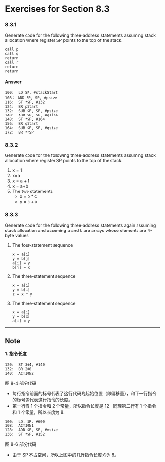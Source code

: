 # Exercises for Section 8.3

### 8.3.1

Generate code for the following three-address statements assuming stack
allocation where register SP points to the top of the stack.

```
call p
call q
return
call r
return
return
```

#### Answer

```
100:  LD SP, #stackStart
108： ADD SP, SP, #psize
116:  ST *SP, #132
124:  BR pStart
132:  SUB SP, SP, #psize
140:  ADD SP, SP, #qsize
148:  ST *SP, #164
156:  BR qStart
164:  SUB SP, SP, #qsize
172:  BR **SP
```


### 8.3.2

Generate code for the following three-address statements assuming stack
allocation where register SP points to the top of the stack.

1. x = 1
2. x=a
3. x = a + 1
4. x = a+b
5. The two statements
    - x = b * c
    - y = a + x

### 8.3.3

Generate code for the following three-address statements again assuming stack
allocation and assuming a and b are arrays whose elements are 4-byte values.

1. The four-statement sequence

    ```
    x = a[i]
    y = b[j]
    a[i] = y
    b[j] = x
    ```
2. The three-statement sequence

    ```
    x = a[i]
    y = b[i]
    z = x * y
    ```

3. The three-statement sequence

    ```
    x = a[i]
    y = b[x]
    a[i] = y
    ```
---

## Note

#### 1. 指令长度

```
120:  ST 364, #140
132:  BR 200
140:  ACTION2
```
图 8-4 部分代码

- 每行指令前面的标号代表了这行代码的起始位置（即偏移量），和下一行指令的标号差代表这行指令的长度。
- 第一行有 1 个指令和 2 个常量，所以指令长度是 12，同理第二行有 1 个指令和 1 个常量，所以长度为 8.


```
100:  LD, SP, #600
108:  ACTION1
128:  ADD SP, SP, #msize
136:  ST *SP, #152
```
图 8-6 部分代码

- 由于 SP 不占空间，所以上图中的几行指令长度均为 8。
